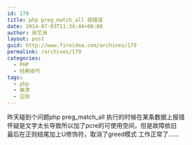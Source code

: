 ```yaml
---
id: 179
title: php preg_match_all 段错误
date: 2014-07-03T11:34:44+08:00
author: 徐艺洲
layout: post
guid: http://www.fireidea.com/archives/179
permalink: /archives/179
categories:
  - PHP
  - 经典技巧
tags:
  - php
  - 崩溃
  - 正则
---
```

<div id="sina_keyword_ad_area2" class="articalContent   newfont_family">
  昨天碰到个问题php preg_match_all 执行的时候在某条数据上报错<br />怀疑是文字太长导致所以加了pcre的可使用空间，但是故障依旧<br />最后在正则结尾加上U修饰符，取消了greed模式 工作正常了……</p>